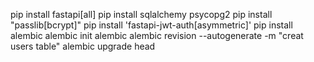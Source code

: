 pip install fastapi[all]
pip install sqlalchemy psycopg2
pip install "passlib[bcrypt]"
pip install 'fastapi-jwt-auth[asymmetric]'
pip install alembic
alembic init alembic
alembic revision --autogenerate -m "creat users table"
alembic upgrade head

